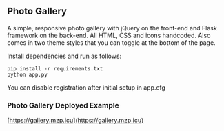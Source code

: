 Photo Gallery
-------------

A simple, responsive photo gallery with jQuery on the front-end and Flask framework on the back-end. All HTML, CSS and icons handcoded. Also comes in two theme styles that you can toggle at the bottom of the page.

Install dependencies and run as follows:
```
pip install -r requirements.txt
python app.py
```

You can disable registration after initial setup in app.cfg

### Photo Gallery Deployed Example
[https://gallery.mzp.icu](https://gallery.mzp.icu)
